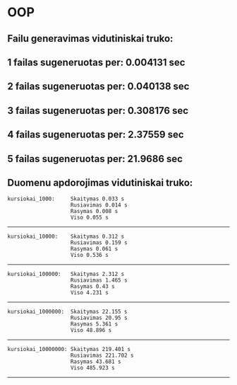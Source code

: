 # OOP
Failu generavimas vidutiniskai truko:
------------------------------------------------------------
1 failas sugeneruotas per: 0.004131 sec
------------------------------------------------------------
2 failas sugeneruotas per: 0.040138 sec
------------------------------------------------------------
3 failas sugeneruotas per: 0.308176 sec
------------------------------------------------------------
4 failas sugeneruotas per: 2.37559 sec
------------------------------------------------------------
5 failas sugeneruotas per: 21.9686 sec
------------------------------------------------------------
Duomenu apdorojimas vidutiniskai truko:
------------------------------------------------------------
    kursiokai_1000:     Skaitymas 0.033 s
                        Rusiavimas 0.014 s
                        Rasymas 0.008 s
                        Viso 0.055 s
------------------------------------------------------------
    kursiokai_10000:    Skaitymas 0.312 s
                        Rusiavimas 0.159 s
                        Rasymas 0.061 s
                        Viso 0.536 s
------------------------------------------------------------
    kursiokai_100000:   Skaitymas 2.312 s
                        Rusiavimas 1.465 s
                        Rasymas 0.43 s
                        Viso 4.231 s
------------------------------------------------------------
    kursiokai_1000000:  Skaitymas 22.155 s
                        Rusiavimas 20.95 s
                        Rasymas 5.361 s
                        Viso 48.896 s
------------------------------------------------------------
    kursiokai_10000000: Skaitymas 219.401 s
                        Rusiavimas 221.702 s
                        Rasymas 43.681 s
                        Viso 485.923 s
------------------------------------------------------------
    
